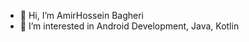- 👋 Hi, I’m AmirHossein Bagheri
- 👀 I’m interested in Android Development, Java, Kotlin

<!---
amirahbg/amirahbg is a ✨ special ✨ repository because its `README.md` (this file) appears on your GitHub profile.
You can click the Preview link to take a look at your changes.
--->
